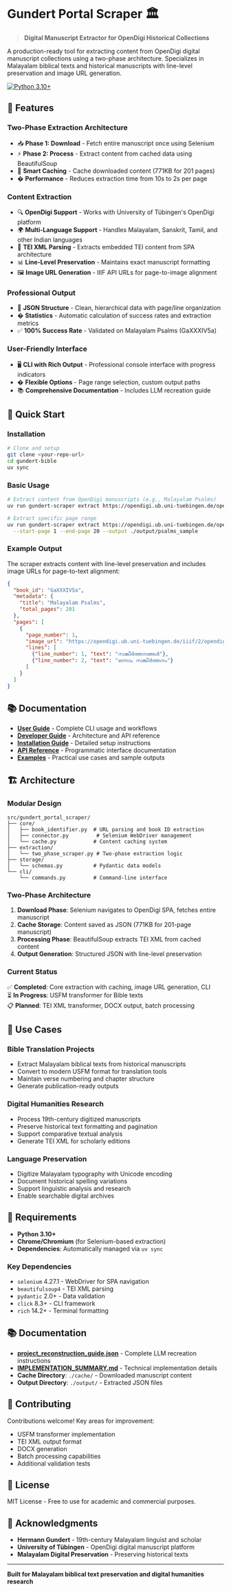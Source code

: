 # Gundert Portal Scraper 🏛️

> **Digital Manuscript Extractor for OpenDigi Historical Collections**

A production-ready tool for extracting content from OpenDigi digital manuscript collections using a two-phase architecture. Specializes in Malayalam biblical texts and historical manuscripts with line-level preservation and image URL generation.

[![Python 3.10+](https://img.shields.io/badge/python-3.10+-blue.svg)](https://www.python.org/downloads/)

## 🌟 Features

### **Two-Phase Extraction Architecture**
- 📥 **Phase 1: Download** - Fetch entire manuscript once using Selenium
- ⚡ **Phase 2: Process** - Extract content from cached data using BeautifulSoup
- 💾 **Smart Caching** - Cache downloaded content (771KB for 201 pages)
- � **Performance** - Reduces extraction time from 10s to 2s per page

### **Content Extraction**
- 🔍 **OpenDigi Support** - Works with University of Tübingen's OpenDigi platform
- 🌍 **Multi-Language Support** - Handles Malayalam, Sanskrit, Tamil, and other Indian languages
- 📜 **TEI XML Parsing** - Extracts embedded TEI content from SPA architecture
- 📊 **Line-Level Preservation** - Maintains exact manuscript formatting
- 🖼️ **Image URL Generation** - IIIF API URLs for page-to-image alignment

### **Professional Output**
- 📝 **JSON Structure** - Clean, hierarchical data with page/line organization
- � **Statistics** - Automatic calculation of success rates and extraction metrics
- ✅ **100% Success Rate** - Validated on Malayalam Psalms (GaXXXIV5a)

### **User-Friendly Interface**
- 🖥️ **CLI with Rich Output** - Professional console interface with progress indicators
- � **Flexible Options** - Page range selection, custom output paths
- 📚 **Comprehensive Documentation** - Includes LLM recreation guide

## 🚀 Quick Start

### Installation
```bash
# Clone and setup
git clone <your-repo-url>
cd gundert-bible
uv sync
```

### Basic Usage
```bash
# Extract content from OpenDigi manuscripts (e.g., Malayalam Psalms)
uv run gundert-scraper extract https://opendigi.ub.uni-tuebingen.de/opendigi/GaXXXIV5a

# Extract specific page range
uv run gundert-scraper extract https://opendigi.ub.uni-tuebingen.de/opendigi/GaXXXIV5a \
  --start-page 1 --end-page 20 --output ./output/psalms_sample
```

### Example Output
The scraper extracts content with line-level preservation and includes image URLs for page-to-text alignment:

```json
{
  "book_id": "GaXXXIV5a",
  "metadata": {
    "title": "Malayalam Psalms",
    "total_pages": 201
  },
  "pages": [
    {
      "page_number": 1,
      "image_url": "https://opendigi.ub.uni-tuebingen.de/iiif/2/opendigi~gundert~GaXXXIV5a~GaXXXIV5a_001.jp2/full/full/0/default.jpg",
      "lines": [
        {"line_number": 1, "text": "സങ്കീർത്തനങ്ങൾ"},
        {"line_number": 2, "text": "ഒന്നാം സങ്കീർത്തനം"}
      ]
    }
  ]
}
```

## 📚 Documentation

- **[User Guide](docs/USER_GUIDE.md)** - Complete CLI usage and workflows
- **[Developer Guide](docs/DEVELOPER_GUIDE.md)** - Architecture and API reference
- **[Installation Guide](docs/INSTALLATION.md)** - Detailed setup instructions
- **[API Reference](docs/API_REFERENCE.md)** - Programmatic interface documentation
- **[Examples](examples/)** - Practical use cases and sample outputs

## 🏗️ Architecture

### Modular Design
```
src/gundert_portal_scraper/
├── core/
│   ├── book_identifier.py  # URL parsing and book ID extraction
│   ├── connector.py         # Selenium WebDriver management
│   └── cache.py            # Content caching system
├── extraction/
│   └── two_phase_scraper.py # Two-phase extraction logic
├── storage/
│   └── schemas.py          # Pydantic data models
└── cli/
    └── commands.py         # Command-line interface
```

### Two-Phase Architecture
1. **Download Phase**: Selenium navigates to OpenDigi SPA, fetches entire manuscript
2. **Cache Storage**: Content saved as JSON (771KB for 201-page manuscript)
3. **Processing Phase**: BeautifulSoup extracts TEI XML from cached content
4. **Output Generation**: Structured JSON with line-level preservation

### Current Status
✅ **Completed**: Core extraction with caching, image URL generation, CLI  
⏳ **In Progress**: USFM transformer for Bible texts  
📋 **Planned**: TEI XML transformer, DOCX output, batch processing

## 🎯 Use Cases

### **Bible Translation Projects**
- Extract Malayalam biblical texts from historical manuscripts
- Convert to modern USFM format for translation tools
- Maintain verse numbering and chapter structure
- Generate publication-ready outputs

### **Digital Humanities Research**
- Process 19th-century digitized manuscripts
- Preserve historical text formatting and pagination
- Support comparative textual analysis
- Generate TEI XML for scholarly editions

### **Language Preservation**
- Digitize Malayalam typography with Unicode encoding
- Document historical spelling variations
- Support linguistic analysis and research
- Enable searchable digital archives

## 🔧 Requirements

- **Python 3.10+**
- **Chrome/Chromium** (for Selenium-based extraction)
- **Dependencies**: Automatically managed via `uv sync`

### Key Dependencies
- `selenium` 4.27.1 - WebDriver for SPA navigation
- `beautifulsoup4` - TEI XML parsing
- `pydantic` 2.0+ - Data validation
- `click` 8.3+ - CLI framework
- `rich` 14.2+ - Terminal formatting

## 📚 Documentation

- **[project_reconstruction_guide.json](project_reconstruction_guide.json)** - Complete LLM recreation instructions
- **[IMPLEMENTATION_SUMMARY.md](IMPLEMENTATION_SUMMARY.md)** - Technical implementation details
- **Cache Directory**: `./cache/` - Downloaded manuscript content
- **Output Directory**: `./output/` - Extracted JSON files

## 🤝 Contributing

Contributions welcome! Key areas for improvement:
- USFM transformer implementation
- TEI XML output format
- DOCX generation
- Batch processing capabilities
- Additional validation tests

## 📄 License

MIT License - Free to use for academic and commercial purposes.

## 🙏 Acknowledgments

- **Hermann Gundert** - 19th-century Malayalam linguist and scholar
- **University of Tübingen** - OpenDigi digital manuscript platform
- **Malayalam Digital Preservation** - Preserving historical texts

---

**Built for Malayalam biblical text preservation and digital humanities research**